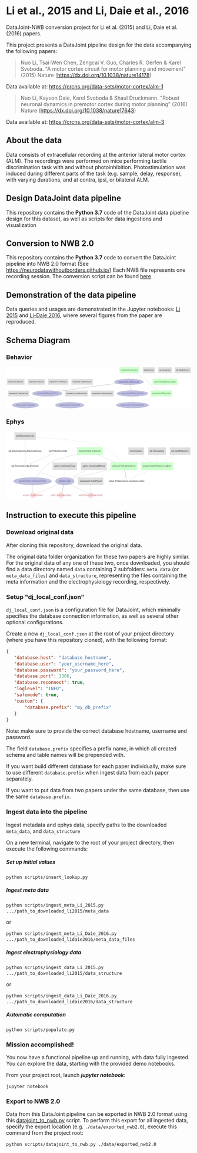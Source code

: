 # Li et al., 2015 and Li, Daie et al., 2016
DataJoint-NWB conversion project for Li et al. (2015) and Li, Daie et al. (2016) papers.
 
This project presents a DataJoint pipeline design for the data accompanying the following papers:

>Nuo Li, Tsai-Wen Chen, Zengcai V. Guo, Charles R. Gerfen & Karel Svoboda. "A motor cortex circuit for motor planning and movement" (2015) Nature (https://dx.doi.org/10.1038/nature14178)

Data available at: https://crcns.org/data-sets/motor-cortex/alm-1

>Nuo Li, Kayvon Daie, Karel Svoboda & Shaul Druckmann. "Robust neuronal dynamics in premotor cortex during motor planning" (2016) Nature (https://dx.doi.org/10.1038/nature17643)

Data available at: https://crcns.org/data-sets/motor-cortex/alm-3

## About the data
Data consists of extracellular recording at the anterior lateral motor cortex (ALM). 
The recordings were performed on mice performing tactile discrimination task with and without photoinhibition. 
Photostimulation was induced during different parts of the task (e.g. sample, delay, response), with varying durations, and at contra, ipsi, or bilateral ALM.  

## Design DataJoint data pipeline 
This repository contains the **Python 3.7** code of the DataJoint data pipeline design for this dataset, as well as scripts for data ingestions and visualization

## Conversion to NWB 2.0
This repository contains the **Python 3.7** code to convert the DataJoint pipeline into NWB 2.0 format (See https://neurodatawithoutborders.github.io/)
Each NWB file represents one recording session. The conversion script can be found [here](scripts/datajoint_to_nwb.py)

## Demonstration of the data pipeline
Data queries and usages are demonstrated in the Jupyter notebooks: [Li 2015](notebooks/Li-2015-examples.ipynb)
 and [Li-Daie 2016](notebooks/Li-Daie-2016-examples.ipynb), where several figures from the paper are reproduced. 

## Schema Diagram
### Behavior
![ERD of the behavior data pipeline](images/behavior_erd.png)

### Ephys
![ERD of the ephys data pipeline](images/ephys_erd.png)

## Instruction to execute this pipeline

### Download original data 

After cloning this repository, download the original data.
 
The original data folder organization for these two papers are highly similar.
For the original data of any one of these two, once downloaded, you should find a data directory
named `data` containing 2 subfolders: `meta_data` (or `meta_data_files`) and `data_structure`, 
representing the files containing the meta information and the electrophysiology recording, respectively.
 
### Setup "dj_local_conf.json"

`dj_local_conf.json` is a configuration file for DataJoint, which minimally specifies the
 database connection information, as well as several other optional configurations.
 
 Create a new `dj_local_conf.json` at the root of your project directory (where you have this repository cloned),
  with the following format:
 
 ```json
{
    "database.host": "database_hostname",
    "database.user": "your_username_here",
	"database.password": "your_password_here",
    "database.port": 3306,
    "database.reconnect": true,
    "loglevel": "INFO",
    "safemode": true,
    "custom": {
	    "database.prefix": "my_db_prefix"
    }
}
```

Note: make sure to provide the correct database hostname, username and password.

The field `database.prefix` specifies a prefix name, in which all created schema and table names will be prepended with.

If you want build different database for each paper individually, make sure to use different `database.prefix` 
when ingest data from each paper separately.

If you want to put data from two papers under the same database, then use the same `database.prefix`.

### Ingest data into the pipeline

Ingest metadata and ephys data, specify paths to the downloaded `meta_data`, and `data_structure`

On a new terminal, navigate to the root of your project directory, then execute the following commands:

##### Set up initial values
```
python scripts/insert_lookup.py
```

##### Ingest meta data
```
python scripts/ingest_meta_Li_2015.py .../path_to_downloaded_li2015/meta_data
```
or
```
python scripts/ingest_meta_Li_Daie_2016.py .../path_to_downloaded_lidaie2016/meta_data_files
```
##### Ingest electrophysiology data
```
python scripts/ingest_data_Li_2015.py .../path_to_downloaded_li2015/data_structure
```
or
```
python scripts/ingest_data_Li_Daie_2016.py .../path_to_downloaded_lidaie2016/data_structure
```
##### Automatic computation
```
python scripts/populate.py
```

### Mission accomplished!
You now have a functional pipeline up and running, with data fully ingested.
 You can explore the data, starting with the provided demo notebooks.
 
From your project root, launch ***jupyter notebook***:
```
jupyter notebook
```

### Export to NWB 2.0
Data from this DataJoint pipeline can be exported in NWB 2.0 format using this [datajoint_to_nwb.py](pipeline/export/datajoint_to_nwb.py) script. 
To perform this export for all ingested data, specify the export location (e.g. `./data/exported_nwb2.0`), execute this command from the project root:

```
python scripts/datajoint_to_nwb.py ./data/exported_nwb2.0
```




